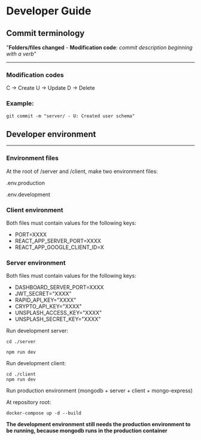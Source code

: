 # Developer Guide


## Commit terminology

"**Folders/files changed** - **Modification code**: *commit description beginning  with a verb*"

---

### Modification codes
C -> Create
U -> Update
D -> Delete

### Example:
```
git commit -m "server/ - U: Created user schema"
```

## Developer environment
---


### Environment files

At the root of /server and /client, make two environment files:

.env.production

.env.development

### Client environment

Both files must contain values for the following keys:

<ul>
    <li>PORT=XXXX</li>
    <li>REACT_APP_SERVER_PORT=XXXX</li>
    <li>REACT_APP_GOOGLE_CLIENT_ID=X</li>

</ul>

### Server environment

Both files must contain values for the following keys:

<ul>
    <li>DASHBOARD_SERVER_PORT=XXXX</li>
    <li>JWT_SECRET="XXXX"</li>
    <li>RAPID_API_KEY="XXXX"</li>
    <li>CRYPTO_API_KEY="XXXX"</li>
    <li>UNSPLASH_ACCESS_KEY="XXXX"</li>
    <li>UNSPLASH_SECRET_KEY="XXXX"</li>

</ul>

Run development server:
```
cd ./server

npm run dev
```

Run development client:

```
cd ./client
npm run dev
```

Run production environment (mongodb + server + client + mongo-express)

At repository root:
```
docker-compose up -d --build
```

**The development environment still needs the production environment to be running, because mongodb runs in the production container**
